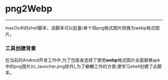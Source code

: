 # png2Webp

------------
macOs中的shell脚本，该脚本可以批量/单个将png格式图片转换为webp格式图片。

### 工具创建背景
在当前的Android开发工作中,为了包瘦身选择了使用**webp**格式图片全面替换apk中的png图片(ic_launcher.png除外),为了~~偷懒~~工作的方便,便学习shell创建了此脚本。
